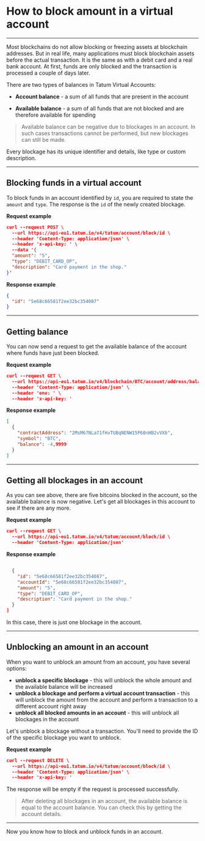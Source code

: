 # How to block amount in a virtual account

---

Most blockchains do not allow blocking or freezing assets at blockchain addresses. But in real life, many applications must block blockchain assets before the actual transaction. It is the same as with a debit card and a real bank account. At first, funds are only blocked and the transaction is processed a couple of days later.

There are two types of balances in Tatum Virtual Accounts:

- **Account balance** - a sum of all funds that are present in the account

- **Available balance** - a sum of all funds that are not blocked and are therefore available for spending

<!-- theme: info -->
>Available balance can be negative due to blockages in an account. In such cases transactions cannot be performed, but new blockages can still be made.

Every blockage has its unique identifier and details, like type or custom description.

---
## Blocking funds in a virtual account

To block funds in an account identified by `id`, you are required to state the `amount` and `type`. The response is the `id` of the newly created blockage.

**Request example**
```json
curl --request POST \
  --url https://api-eu1.tatum.io/v4/tatum/account/block/id \
  --header 'Content-Type: application/json' \
  --header 'x-api-key: ' \
  --data '{
  "amount": "5",
  "type": "DEBIT_CARD_OP",
  "description": "Card payment in the shop."
}'
```
**Response example**
```json
{
  "id": "5e68c66581f2ee32bc354087"
}
```
---
## Getting balance

You can now send a request to get the available balance of the account where funds have just been blocked.

**Request example**
```json
curl --request GET \
  --url https://api-eu1.tatum.io/v4/blockchain/BTC/account/address/balance \
  --header 'Content-Type: application/json' \
  --header 'env: ' \
  --header 'x-api-key: '
```
**Response example**
```json
[
  {
    "contractAddress": "2MsM67NLa71fHvTUBqNENW15P68nHB2vVXb",
    "symbol": "BTC",
    "balance": -4,9999
  }
]
```
---

## Getting all blockages in an account

As you can see above, there are five bitcoins blocked in the account, so the available balance is now negative. Let's get all blockages in this account to see if there are any more.

**Request example**
```json
curl --request GET \
  --url https://api-eu1.tatum.io/v4/tatum/account/block/id \
  --header 'Content-Type: application/json'
```
**Response example**
```json

  {
    "id": "5e68c66581f2ee32bc354087",
    "accountId": "5e68c66581f2ee32bc354087",
    "amount": "5",
    "type": "DEBIT_CARD_OP",
    "description": "Card payment in the shop."
  }
]
```
In this case, there is just one blockage in the account.

---
## Unblocking an amount in an account

When you want to unblock an amount from an account, you have several options:
- **unblock a specific blockage** - this will unblock the whole amount and the available balance will be increased
- **unblock a blockage and perform a virtual account transaction** - this will unblock the amount from the account and perform a transaction to a different account right away
- **unblock all blocked amounts in an account** - this will unblock all blockages in the account

Let's unblock a blockage without a transaction. You'll need to provide the ID of the specific blockage you want to unblock.

**Request example**
```json
curl --request DELETE \
  --url https://api-eu1.tatum.io/v4/tatum/account/block/id \
  --header 'Content-Type: application/json' \
  --header 'x-api-key: '
```

The response will be empty if the request is processed successfully. 

<!-- theme: info -->
>After deleting all blockages in an account, the available balance is equal to the account balance. You can check this  by getting the account details.

---

Now you know how to block and unblock funds in an account.
